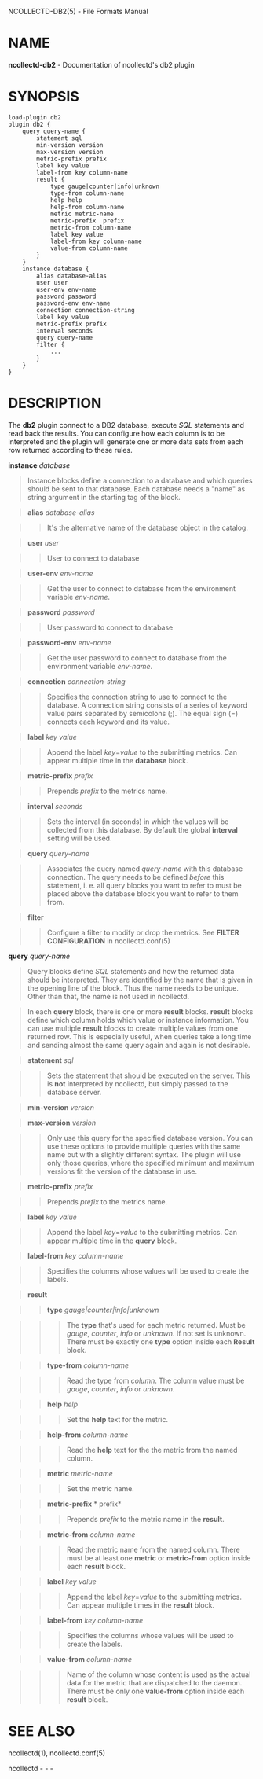 NCOLLECTD-DB2(5) - File Formats Manual

# NAME

**ncollectd-db2** - Documentation of ncollectd's db2 plugin

# SYNOPSIS

	load-plugin db2
	plugin db2 {
	    query query-name {
	        statement sql
	        min-version version
	        max-version version
	        metric-prefix prefix
	        label key value
	        label-from key column-name
	        result {
	            type gauge|counter|info|unknown
	            type-from column-name
	            help help
	            help-from column-name
	            metric metric-name
	            metric-prefix  prefix
	            metric-from column-name
	            label key value
	            label-from key column-name
	            value-from column-name
	        }
	    }
	    instance database {
	        alias database-alias
	        user user
	        user-env env-name
	        password password
	        password-env env-name
	        connection connection-string
	        label key value
	        metric-prefix prefix
	        interval seconds
	        query query-name
	        filter {
	            ...
	        }
	    }
	}

# DESCRIPTION

The **db2** plugin connect to a DB2 database, execute *SQL* statements
and read back the results.
You can configure how each column is to be interpreted and the plugin will
generate one or more data sets from each row returned according to these rules.

**instance** *database*

> Instance blocks define a connection to a database and which queries should be
> sent to that database.
> Each database needs a "name" as string argument in the starting
> tag of the block.

> **alias** *database-alias*

> > It's the alternative name of the database object in the catalog.

> **user** *user*

> > User to connect to database

> **user-env** *env-name*

> > Get the user to connect to database from the environment variable
> > *env-name*.

> **password** *password*

> > User password to connect to database

> **password-env** *env-name*

> > Get the user password to connect to database from the environment
> > variable *env-name*.

> **connection** *connection-string*

> > Specifies the connection string to use to connect to the database.
> > A connection string consists of a series of keyword value pairs separated by
> > semicolons (;).
> > The equal sign (=) connects each keyword and its value.

> **label** *key* *value*

> > Append the label *key*=*value* to the submitting metrics.
> > Can appear multiple time in the **database** block.

> **metric-prefix** *prefix*

> > Prepends *prefix* to the metrics name.

> **interval** *seconds*

> > Sets the interval (in seconds) in which the values will be collected from this
> > database.
> > By default the global **interval** setting will be used.

> **query** *query-name*

> > Associates the query named *query-name* with this database connection.
> > The query needs to be defined *before* this statement, i. e. all query
> > blocks you want to refer to must be placed above the database block you
> > want to refer to them from.

> **filter**

> > Configure a filter to modify or drop the metrics.
> > See **FILTER CONFIGURATION** in
> > ncollectd.conf(5)

**query** *query-name*

> Query blocks define *SQL* statements and how the returned data should be
> interpreted.
> They are identified by the name that is given in the opening line of the block.
> Thus the name needs to be unique.
> Other than that, the name is not used in ncollectd.

> In each **query** block, there is one or more **result** blocks.
> **result** blocks define which column holds which value or instance
> information.
> You can use multiple **result** blocks to create multiple values
> from one returned row.
> This is especially useful, when queries take a long time and sending almost
> the same query again and again is not desirable.

> **statement** *sql*

> > Sets the statement that should be executed on the server.
> > This is **not** interpreted by ncollectd, but simply passed to the
> > database server.

> **min-version** *version*

> **max-version** *version*

> > Only use this query for the specified database version.
> > You can use these options to provide multiple queries with the same name but
> > with a slightly different syntax.
> > The plugin will use only those queries, where the specified minimum
> > and maximum versions fit the version of the database in use.

> **metric-prefix** *prefix*

> > Prepends *prefix* to the metrics name.

> **label** *key* *value*

> > Append the label *key*=*value* to the submitting metrics.
> > Can appear multiple time in the **query** block.

> **label-from** *key* *column-name*

> > Specifies the columns whose values will be used to create the labels.

> **result**

> > **type** *gauge|counter|info|unknown*

> > > The **type** that's used for each metric returned.
> > > Must be *gauge*, *counter*, *info* or *unknown*.
> > > If not set is unknown.
> > > There must be exactly one **type** option inside each **Result** block.

> > **type-from** *column-name*

> > > Read the type from *column*.
> > > The column value must be *gauge*, *counter*,
> > > *info* or *unknown*.

> > **help** *help*

> > > Set the **help** text for the metric.

> > **help-from** *column-name*

> > > Read the **help** text for the the metric from the named column.

> > **metric** *metric-name*

> > > Set the metric name.

> > **metric-prefix** * prefix*

> > > Prepends *prefix* to the metric name in the **result**.

> > **metric-from** *column-name*

> > > Read the metric name from the named column.
> > > There must be at least one **metric** or **metric-from** option inside
> > > each **result** block.

> > **label** *key* *value*

> > > Append the label *key*=*value* to the submitting metrics.
> > > Can appear multiple times in the **result** block.

> > **label-from** *key* *column-name*

> > > Specifies the columns whose values will be used to create the labels.

> > **value-from** *column-name*

> > > Name of the column whose content is used as the actual data for the metric
> > > that are dispatched to the daemon.
> > > There must be only one **value-from** option inside each **result** block.

# SEE ALSO

ncollectd(1),
ncollectd.conf(5)

ncollectd - - -

